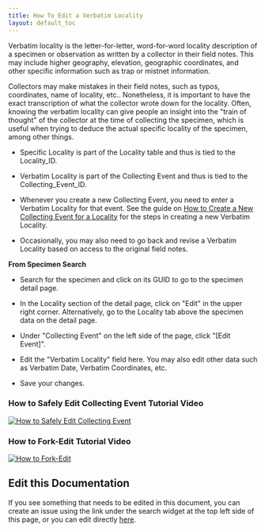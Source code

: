 ```yaml
---
title: How To Edit a Verbatim Locality
layout: default_toc
---
```


Verbatim locality is the letter-for-letter, word-for-word locality description of a specimen or observation as written by a collector in their field notes. This may include higher geography, elevation, geographic coordinates, and other specific information such as trap or mistnet information.

Collectors may make mistakes in their field notes, such as typos, coordinates, name of locality, etc.. Nonetheless, it is important to have the exact transcription of what the collector wrote down for the locality. Often, knowing the verbatim locality can give people an insight into the "train of thought" of the collector at the time of collecting the specimen, which is useful when trying to deduce the actual specific locality of the specimen, among other things.

* Specific Locality is part of the Locality table and thus is tied to the Locality_ID.

* Verbatim Locality is part of the Collecting Event and thus is tied to the Collecting_Event_ID.

* Whenever you create a new Collecting Event, you need to enter a Verbatim Locality for that event. See the guide on [How to Create a New Collecting Event for a Locality](https://github.com/ArctosDB/documentation-wiki/wiki/How-to-Create-a-New-Collecting-Event-for-a-Locality) for the steps in creating a new Verbatim Locality.

* Occasionally, you may also need to go back and revise a Verbatim Locality based on access to the original field notes.

**From Specimen Search**

* Search for the specimen and click on its GUID to go to the specimen detail page.

* In the Locality section of the detail page, click on "Edit" in the upper right corner. Alternatively, go to the Locality tab above the specimen data on the detail page.

* Under "Collecting Event" on the left side of the page, click "[Edit Event]".

* Edit the "Verbatim Locality" field here. You may also edit other data such as Verbatim Date, Verbatim Coordinates, etc.

* Save your changes.

### How to Safely Edit Collecting Event Tutorial Video ###

[![How to Safely Edit Collecting Event](https://raw.githubusercontent.com/ArctosDB/documentation-wiki/gh-pages/tutorial_images/How_to_Edit_a_Collecting_Event_without_Changing_Shared_Data.jpg)](https://youtu.be/Gt4WamxFTkM)


### How to Fork-Edit Tutorial Video ###

[![How to Fork-Edit](https://raw.githubusercontent.com/ArctosDB/documentation-wiki/gh-pages/tutorial_images/How_to_use_the_Arctos_Fork_Edit_Tool_thumb.jpg)](https://youtu.be/XScI6HpIB5E)

## Edit this Documentation

If you see something that needs to be edited in this document, you can create an issue using the link under the search widget at the top left side of this page, or you can edit directly <a href="https://github.com/ArctosDB/documentation-wiki/edit/gh-pages/_how_to/How-to-Edit-a-Verbatim-Locality.markdown" target="_blank">here</a>.
